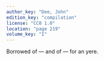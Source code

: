 ```yaml
---
author_key: "Dee, John"
edition_key: "compilation"
license: "CC0 1.0"
location: "page 219"
volume_key: "I"
---
```

Borrowed of — and of — for an yere.
